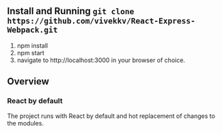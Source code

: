 ## Install and Running `git clone https://github.com/vivekkv/React-Express-Webpack.git`

1. npm install
2. npm start
3. navigate to http://localhost:3000 in your browser of choice.


## Overview

### React by default
The project runs with React by default and hot replacement of changes to the modules.